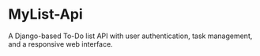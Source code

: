 # MyList-Api
A Django-based To-Do list API with user authentication, task management, and a responsive web interface. 
